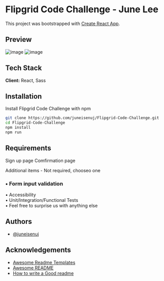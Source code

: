 # Flipgrid Code Challenge - June Lee

This project was bootstrapped with [Create React App](https://github.com/facebook/create-react-app).


## Preview

![image](https://imgur.com/0F98OLX.png)
![image](https://imgur.com/pHFYeIy.png)


## Tech Stack

**Client:** React, Sass


## Installation

Install Flipgrid Code Challenge with npm

```bash
git clone https://github.com/juneisenuj/Flipgrid-Code-Challenge.git
cd Flipgrid-Code-Challenge
npm install
npm run
```

## Requirements

Sign up page
Comfirmation page

Additional items - Not required, chooseo one  
### **• Form input validation**  
• Accessibility  
• Unit/Integration/Functional Tests  
• Feel free to surprise us with anything else  


## Authors

- [@juneisenuj](https://github.com/juneisenuj)


## Acknowledgements

 - [Awesome Readme Templates](https://awesomeopensource.com/project/elangosundar/awesome-README-templates)
 - [Awesome README](https://github.com/matiassingers/awesome-readme)
 - [How to write a Good readme](https://bulldogjob.com/news/449-how-to-write-a-good-readme-for-your-github-project)
